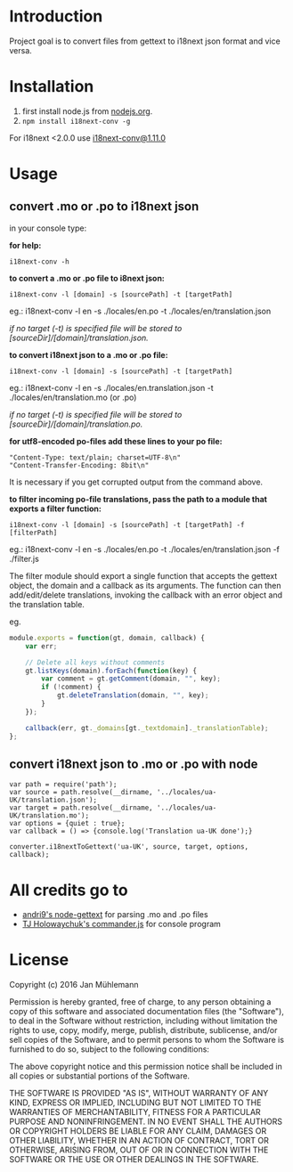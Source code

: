 # Introduction

Project goal is to convert files from gettext to i18next json format and vice versa.

# Installation

1. first install node.js from [nodejs.org](http://nodejs.org/).
2. `npm install i18next-conv -g`

For i18next <2.0.0 use i18next-conv@1.11.0

# Usage

## convert .mo or .po to i18next json

in your console type:


__for help:__

````
i18next-conv -h
````

__to convert a .mo or .po file to i8next json:__

````
i18next-conv -l [domain] -s [sourcePath] -t [targetPath]
````

eg.: i18next-conv -l en -s ./locales/en.po -t ./locales/en/translation.json


_if no target (-t) is specified file will be stored to [sourceDir]/[domain]/translation.json._

__to convert i18next json to a .mo or .po file:__

````
i18next-conv -l [domain] -s [sourcePath] -t [targetPath]
````

eg.: i18next-conv -l en -s ./locales/en.translation.json -t ./locales/en/translation.mo (or .po)

_if no target (-t) is specified file will be stored to [sourceDir]/[domain]/translation.po._


__for utf8-encoded po-files add these lines to your po file:__

````
"Content-Type: text/plain; charset=UTF-8\n"
"Content-Transfer-Encoding: 8bit\n"
````

It is necessary if you get corrupted output from the command above.

__to filter incoming po-file translations, pass the path to a module that exports a filter function:__

````
i18next-conv -l [domain] -s [sourcePath] -t [targetPath] -f [filterPath]
````

eg.: i18next-conv -l en -s ./locales/en.po -t ./locales/en/translation.json -f ./filter.js

The filter module should export a single function that accepts the gettext object, the domain and a callback
as its arguments. The function can then add/edit/delete translations, invoking the callback with an error object
and the translation table.

eg.

```javascript
module.exports = function(gt, domain, callback) {
 	var err;

 	// Delete all keys without comments
 	gt.listKeys(domain).forEach(function(key) {
 		var comment = gt.getComment(domain, "", key);
 		if (!comment) {
 			gt.deleteTranslation(domain, "", key);
 		}
 	});

 	callback(err, gt._domains[gt._textdomain]._translationTable);
};
```

## convert i18next json to .mo or .po with node

```
var path = require('path');
var source = path.resolve(__dirname, '../locales/ua-UK/translation.json');
var target = path.resolve(__dirname, '../locales/ua-UK/translation.mo');
var options = {quiet : true};
var callback = () => {console.log('Translation ua-UK done');}

converter.i18nextToGettext('ua-UK', source, target, options, callback);

```


# All credits go to

- [andri9's node-gettext](https://github.com/andris9/node-gettext) for parsing .mo and .po files
- [TJ Holowaychuk's commander.js](https://github.com/visionmedia/commander.js/) for console program

# License

Copyright (c) 2016 Jan Mühlemann

Permission is hereby granted, free of charge, to any person obtaining a copy
of this software and associated documentation files (the "Software"), to deal
in the Software without restriction, including without limitation the rights
to use, copy, modify, merge, publish, distribute, sublicense, and/or sell
copies of the Software, and to permit persons to whom the Software is
furnished to do so, subject to the following conditions:

The above copyright notice and this permission notice shall be included in
all copies or substantial portions of the Software.

THE SOFTWARE IS PROVIDED "AS IS", WITHOUT WARRANTY OF ANY KIND, EXPRESS OR
IMPLIED, INCLUDING BUT NOT LIMITED TO THE WARRANTIES OF MERCHANTABILITY,
FITNESS FOR A PARTICULAR PURPOSE AND NONINFRINGEMENT. IN NO EVENT SHALL THE
AUTHORS OR COPYRIGHT HOLDERS BE LIABLE FOR ANY CLAIM, DAMAGES OR OTHER
LIABILITY, WHETHER IN AN ACTION OF CONTRACT, TORT OR OTHERWISE, ARISING FROM,
OUT OF OR IN CONNECTION WITH THE SOFTWARE OR THE USE OR OTHER DEALINGS IN
THE SOFTWARE.
